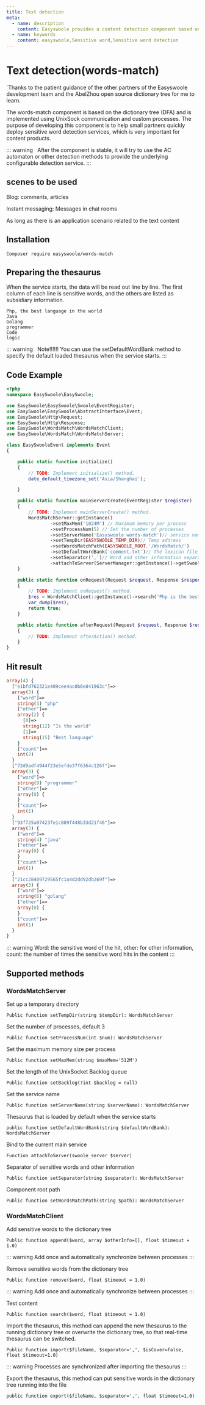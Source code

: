 ```yaml
---
title: Text detection
meta:
  - name: description
    content: Easyswoole provides a content detection component based on dictionary tree algorithm
  - name: keywords
    content: easyswoole,Sensitive word,Sensitive word detection
---
```


# Text detection(words-match)

`Thanks to the patient guidance of the other partners of the Easyswoole development team and the AbelZhou open source dictionary tree for me to learn.

The words-match component is based on the dictionary tree (DFA) and is implemented using UnixSock communication and custom processes. The purpose of developing this component is to help small partners quickly deploy sensitive word detection services, which is very important for content products.

::: warning
  After the component is stable, it will try to use the AC automaton or other detection methods to provide the underlying configurable detection service.
:::

## scenes to be used

Blog: comments, articles

Instant messaging: Messages in chat rooms

As long as there is an application scenario related to the text content

## Installation

```
Composer require easyswoole/words-match
```

## Preparing the thesaurus

When the service starts, the data will be read out line by line. The first column of each line is sensitive words, and the others are listed as subsidiary information.

```
Php, the best language in the world
Java
Golang
programmer
Code
logic
```
::: warning
  Note!!!!!! You can use the setDefaultWordBank method to specify the default loaded thesaurus when the service starts.
:::

## Code Example

```php
<?php
namespace EasySwoole\EasySwoole;

use EasySwoole\EasySwoole\Swoole\EventRegister;
use EasySwoole\EasySwoole\AbstractInterface\Event;
use EasySwoole\Http\Request;
use EasySwoole\Http\Response;
use EasySwoole\WordsMatch\WordsMatchClient;
use EasySwoole\WordsMatch\WordsMatchServer;

class EasySwooleEvent implements Event
{

    public static function initialize()
    {
        // TODO: Implement initialize() method.
        date_default_timezone_set('Asia/Shanghai');

    }

    public static function mainServerCreate(EventRegister $register)
    {
        // TODO: Implement mainServerCreate() method.
        WordsMatchServer::getInstance()
                ->setMaxMem('1024M') // Maximum memory per process
                ->setProcessNum(5) // Set the number of processes
                ->setServerName('Easyswoole words-match')// service name
                ->setTempDir(EASYSWOOLE_TEMP_DIR)// Temp address
                ->setWordsMatchPath(EASYSWOOLE_ROOT.'/WordsMatch/')
                ->setDefaultWordBank('comment.txt')// The lexicon file path imported by default when the service starts
                ->setSeparator(',')// Word and other information separators
                ->attachToServer(ServerManager::getInstance()->getSwooleServer());
    }

    public static function onRequest(Request $request, Response $response): bool
    {
        // TODO: Implement onRequest() method.
        $res = WordsMatchClient::getInstance()->search('Php is the best language in the world, other types of programmers do not recognize the php sentence, such as java, golang.');
        var_dump($res);
        return true;
    }

    public static function afterRequest(Request $request, Response $response): void
    {
        // TODO: Implement afterAction() method.
    }
}
```

## Hit result

```php
array(4) {
  ["e1bfd762321e409cee4ac0b6e841963c"]=>
  array(3) {
    ["word"]=>
    string(3) "php"
    ["other"]=>
    array(2) {
      [0]=>
      string(12) "Is the world"
      [1]=>
      string(15) "Best language"
    }
    ["count"]=>
    int(2)
  }
  ["72d9adf4944f23e5efde37f6364c126f"]=>
  array(3) {
    ["word"]=>
    string(9) "programmer"
    ["other"]=>
    array(0) {
    }
    ["count"]=>
    int(1)
  }
  ["93f725a07423fe1c889f448b33d21f46"]=>
  array(3) {
    ["word"]=>
    string(4) "java"
    ["other"]=>
    array(0) {
    }
    ["count"]=>
    int(1)
  }
  ["21cc28409729565fc1a4d2dd92db269f"]=>
  array(3) {
    ["word"]=>
    string(6) "golang"
    ["other"]=>
    array(0) {
    }
    ["count"]=>
    int(1)
  }
}
```
::: warning 
Word: the sensitive word of the hit, other: for other information, count: the number of times the sensitive word hits in the content
:::

## Supported methods

### WordsMatchServer

Set up a temporary directory
```
Public function setTempDir(string $tempDir): WordsMatchServer
```

Set the number of processes, default 3
```
Public function setProcessNum(int $num): WordsMatchServer
```

Set the maximum memory size per process
```
Public function setMaxMem(string $maxMem='512M')
```

Set the length of the UnixSocket Backlog queue
```
Public function setBacklog(?int $backlog = null)
```

Set the service name
```
Public function setServerName(string $serverName): WordsMatchServer
```

Thesaurus that is loaded by default when the service starts
```
public function setDefaultWordBank(string $defaultWordBank): WordsMatchServer
```

Bind to the current main service
```
Function attachToServer(swoole_server $server)
```

Separator of sensitive words and other information
```
Public function setSeparator(string $separator): WordsMatchServer
```

Component root path
```
Public function setWordsMatchPath(string $path): WordsMatchServer
```

### WordsMatchClient

Add sensitive words to the dictionary tree
```
Public function append($word, array $otherInfo=[], float $timeout = 1.0)
```
::: warning
Add once and automatically synchronize between processes
:::

Remove sensitive words from the dictionary tree
```
Public function remove($word, float $timeout = 1.0)
```
::: warning
Add once and automatically synchronize between processes
:::

Test content
```
Public function search($word, float $timeout = 1.0)
```

Import the thesaurus, this method can append the new thesaurus to the running dictionary tree or overwrite the dictionary tree, so that real-time thesaurus can be switched.
```
Public function import($fileName, $separator=',', $isCover=false, float $timeout=1.0)
```
::: warning
Processes are synchronized after importing the thesaurus
:::


Export the thesaurus, this method can put sensitive words in the dictionary tree running into the file
```
public function export($fileName, $separator=',', float $timeout=1.0)
```
